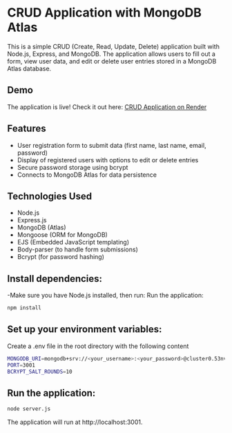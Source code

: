 # CRUD Application with MongoDB Atlas

This is a simple CRUD (Create, Read, Update, Delete) application built with Node.js, Express, and MongoDB. The application allows users to fill out a form, view user data, and edit or delete user entries stored in a MongoDB Atlas database.
## Demo

The application is live! Check it out here: [CRUD Application on Render](https://crudash-withmongodb-atlas.onrender.com)

## Features

- User registration form to submit data (first name, last name, email, password)
- Display of registered users with options to edit or delete entries
- Secure password storage using bcrypt
- Connects to MongoDB Atlas for data persistence

## Technologies Used

- Node.js
- Express.js
- MongoDB (Atlas)
- Mongoose (ORM for MongoDB)
- EJS (Embedded JavaScript templating)
- Body-parser (to handle form submissions)
- Bcrypt (for password hashing)

## Install dependencies:
-Make sure you have Node.js installed, then run:
Run the application:
```bash
npm install
```
## Set up your environment variables:
Create a .env file in the root directory with the following content
```bash
MONGODB_URI=mongodb+srv://<your_username>:<your_password>@cluster0.53nvo.mongodb.net/your_database_name?retryWrites=true&w=majority
PORT=3001
BCRYPT_SALT_ROUNDS=10
```
## Run the application:
```bash
node server.js
```
The application will run at http://localhost:3001.